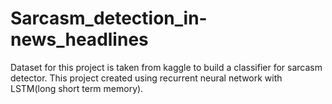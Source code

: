 # Sarcasm_detection_in-news_headlines

Dataset for this project is taken from kaggle to build a classifier for sarcasm detector. This project created using recurrent neural network with LSTM(long short term memory).
